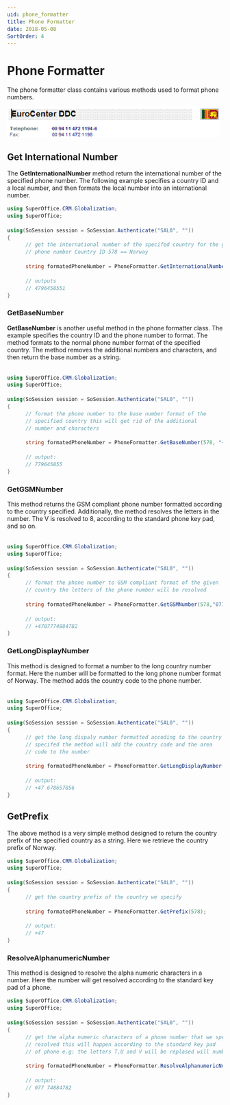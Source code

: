 ```yaml
---
uid: phone_formatter
title: Phone Formatter
date: 2018-05-08
SortOrder: 4
---
```

# Phone Formatter

The phone formatter class contains various methods used to format phone numbers. 

![Phone Formats](../Localization_files/image004.gif)

## Get International Number

The **GetInternationalNumber** method return the international number of the specified phone number. The following example specifies a country ID and a local number, and then formats the local number into an international number.

```csharp
using SuperOffice.CRM.Globalization;
using SuperOffice;

using(SoSession session = SoSession.Authenticate("SAL0", ""))
{
      // get the international number of the specifed country for the given
      // phone number Country ID 578 == Norway

      string formatedPhoneNumber = PhoneFormatter.GetInternationalNumber(578, "96458551");

      // outputs
      // 4796458551
}
```

### GetBaseNumber

**GetBaseNumber** is another useful method in the phone formatter class. The example specifies the country ID and the phone number to format. The method formats to the normal phone number format of the specified country. The method removes the additional numbers and characters, and then return the base number as a string.

```csharp

using SuperOffice.CRM.Globalization;
using SuperOffice;

using(SoSession session = SoSession.Authenticate("SAL0", ""))
{
      // format the phone number to the base number format of the
      // specified country this will get rid of the additional
      // number and characters
      
      string formatedPhoneNumber = PhoneFormatter.GetBaseNumber(578, "+47 779 645 855");

      // output:
      // 779645855
}
```

### GetGSMNumber

This method returns the GSM compliant phone number formatted according to the country specified. Additionally, the method resolves the letters in the number. The V is resolved to 8, according to the standard phone key pad, and so on.

```csharp

using SuperOffice.CRM.Globalization;
using SuperOffice;

using(SoSession session = SoSession.Authenticate("SAL0", ""))
{
      // format the phone number to GSM compliant format of the given
      // country the letters of the phone number will be resolved

      string formatedPhoneNumber = PhoneFormatter.GetGSMNumber(578,"077748VISTA");
      
      // output:
      // +4707774884782
}
```

### GetLongDisplayNumber

This method is designed to format a number to the long country number format. Here the number will be formatted to the long phone number format of Norway. The method adds the country code to the phone number.

```csharp

using SuperOffice.CRM.Globalization;
using SuperOffice;

using(SoSession session = SoSession.Authenticate("SAL0", ""))
{
      // get the long dispaly number formatted accoding to the country
      // specifed the method will add the country code and the area
      // code to the number

      string formatedPhoneNumber = PhoneFormatter.GetLongDisplayNumber(578,"678657856");

      // output:
      // +47 678657856
}
```

## GetPrefix

The above method is a very simple method designed to return the country prefix of the specified country as a string. Here we retrieve the country prefix of Norway. 

```csharp
using SuperOffice.CRM.Globalization;
using SuperOffice;

using(SoSession session = SoSession.Authenticate("SAL0", ""))
{
      // get the country prefix of the country we specify
      
      string formatedPhoneNumber = PhoneFormatter.GetPrefix(578);
      
      // output:
      // +47
}
```

### ResolveAlphanumericNumber

This method is designed to resolve the alpha numeric characters in a number. Here the number will get resolved according to the standard key pad of a phone.

```csharp
using SuperOffice.CRM.Globalization;
using SuperOffice;

using(SoSession session = SoSession.Authenticate("SAL0", ""))
{
      // get the alpha numeric characters of a phone number that we specify
      // resolved this will happen according to the standard key pad
      // of phone e.g: the letters T,U and V will be replased will number 8

      string formatedPhoneNumber = PhoneFormatter.ResolveAlphanumericNumber("077 748VISTA");

      // output:
      // 077 74884782
}
```

